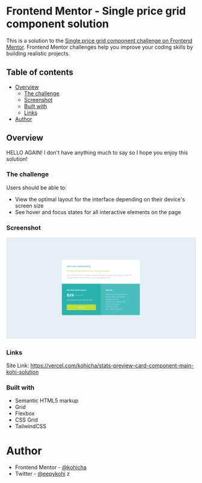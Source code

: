 # Frontend Mentor - Single price grid component solution

This is a solution to the [Single price grid component challenge on Frontend Mentor](https://www.frontendmentor.io/challenges/single-price-grid-component-5ce41129d0ff452fec5abbbc/hub). Frontend Mentor challenges help you improve your coding skills by building realistic projects.

## Table of contents

- [Overview](#overview)
  - [The challenge](#the-challenge)
  - [Screenshot](#screenshot)
  - [Built with](#built-with)
  - [Links](#links)
- [Author](#author)

## Overview

HELLO AGAIN! I don't have anything much to say so I hope you enjoy this solution!

### The challenge

Users should be able to:

- View the optimal layout for the interface depending on their device's screen size
- See hover and focus states for all interactive elements on the page

### Screenshot

![Screenshot of Result](./design/output.jpg)

### Links

Site Link: https://vercel.com/kohicha/stats-preview-card-component-main-kohi-solution

### Built with

- Semantic HTML5 markup
- Grid
- Flexbox
- CSS Grid
- TailwindCSS

# Author

- Frontend Mentor - [@kohicha](https://www.frontendmentor.io/profile/kohicha)
- Twitter - [@eepykohi](https://twitter.com/eepykohi)
  z
